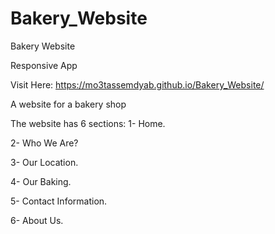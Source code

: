 # Bakery_Website
Bakery Website

Responsive App

Visit Here: https://mo3tassemdyab.github.io/Bakery_Website/


A website for a bakery shop

The website has 6 sections:
1- Home.

2- Who We Are?

3- Our Location.

4- Our Baking.

5- Contact Information.

6- About Us.

